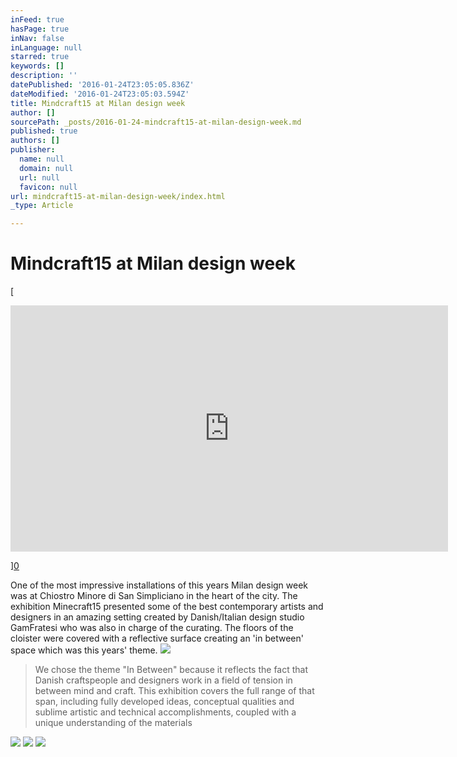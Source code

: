 ```yaml
---
inFeed: true
hasPage: true
inNav: false
inLanguage: null
starred: true
keywords: []
description: ''
datePublished: '2016-01-24T23:05:05.836Z'
dateModified: '2016-01-24T23:05:03.594Z'
title: Mindcraft15 at Milan design week
author: []
sourcePath: _posts/2016-01-24-mindcraft15-at-milan-design-week.md
published: true
authors: []
publisher:
  name: null
  domain: null
  url: null
  favicon: null
url: mindcraft15-at-milan-design-week/index.html
_type: Article

---
```

# Mindcraft15 at Milan design week
[

<iframe src="https://player.vimeo.com/video/125475877?color=ffffff&amp;title=0&amp;byline=0&amp;portrait=0" width="700" height="394" frameborder="0" webkitallowfullscreen="webkitallowfullscreen" mozallowfullscreen="mozallowfullscreen" allowfullscreen="allowfullscreen" style=""></iframe>

][0]

One of the most impressive installations of this years Milan design week was at Chiostro Minore di San Simpliciano in the heart of the city. The exhibition Minecraft15 presented some of the best contemporary artists and designers in an amazing setting created by Danish/Italian design studio GamFratesi who was also in charge of the curating. The floors of the cloister were covered with a reflective surface creating an 'in between' space which was this years' theme.
![](https://s3-us-west-2.amazonaws.com/the-grid-img/p/b2a8f8d2f3dad064161892d661a26a68e6cfe158.jpg)

> We chose the theme "In Between" because it reflects the fact that Danish craftspeople and designers work in a field of tension in between mind and craft. This exhibition covers the full range of that span, including fully developed ideas, conceptual qualities and sublime artistic and technical accomplishments, coupled with a unique understanding of the materials

![](https://s3-us-west-2.amazonaws.com/the-grid-img/p/3629b4d132c54ea405726fe614d00cd0a16c1751.jpg)
![](https://s3-us-west-2.amazonaws.com/the-grid-img/p/ed23ba35f8bea1029eb226c4f4865588d5f73402.jpg)
![](https://s3-us-west-2.amazonaws.com/the-grid-img/p/80cec9082327d270f770a872402a108387cb85ed.jpg)

[0]: https://www.youtube.com/watch?v=R_118tFJZB0&index=2&list=PLSM1HuwZomMjRjHtgi4tnt_M40lRFsvTK